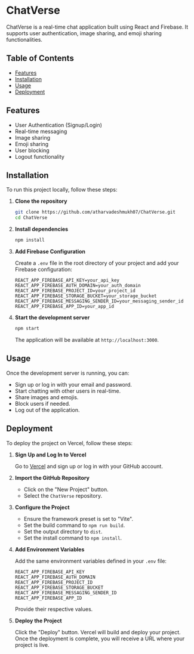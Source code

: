 # ChatVerse

ChatVerse is a real-time chat application built using React and Firebase. It supports user authentication, image sharing, and emoji sharing functionalities.

## Table of Contents

- [Features](#features)
- [Installation](#installation)
- [Usage](#usage)
- [Deployment](#deployment)

## Features

- User Authentication (Signup/Login)
- Real-time messaging
- Image sharing
- Emoji sharing
- User blocking
- Logout functionality

## Installation

To run this project locally, follow these steps:

1. **Clone the repository**

    ```sh
    git clone https://github.com/atharvadeshmukh07/ChatVerse.git
    cd ChatVerse
    ```

2. **Install dependencies**

    ```sh
    npm install
    ```

3. **Add Firebase Configuration**

    Create a `.env` file in the root directory of your project and add your Firebase configuration:

    ```plaintext
    REACT_APP_FIREBASE_API_KEY=your_api_key
    REACT_APP_FIREBASE_AUTH_DOMAIN=your_auth_domain
    REACT_APP_FIREBASE_PROJECT_ID=your_project_id
    REACT_APP_FIREBASE_STORAGE_BUCKET=your_storage_bucket
    REACT_APP_FIREBASE_MESSAGING_SENDER_ID=your_messaging_sender_id
    REACT_APP_FIREBASE_APP_ID=your_app_id
    ```

4. **Start the development server**

    ```sh
    npm start
    ```

    The application will be available at `http://localhost:3000`.

## Usage

Once the development server is running, you can:

- Sign up or log in with your email and password.
- Start chatting with other users in real-time.
- Share images and emojis.
- Block users if needed.
- Log out of the application.

## Deployment

To deploy the project on Vercel, follow these steps:

1. **Sign Up and Log In to Vercel**

    Go to [Vercel](https://vercel.com/) and sign up or log in with your GitHub account.

2. **Import the GitHub Repository**

    - Click on the "New Project" button.
    - Select the `ChatVerse` repository.

3. **Configure the Project**

    - Ensure the framework preset is set to "Vite".
    - Set the build command to `npm run build`.
    - Set the output directory to `dist`.
    - Set the install command to `npm install`.

4. **Add Environment Variables**

    Add the same environment variables defined in your `.env` file:

    ```plaintext
    REACT_APP_FIREBASE_API_KEY
    REACT_APP_FIREBASE_AUTH_DOMAIN
    REACT_APP_FIREBASE_PROJECT_ID
    REACT_APP_FIREBASE_STORAGE_BUCKET
    REACT_APP_FIREBASE_MESSAGING_SENDER_ID
    REACT_APP_FIREBASE_APP_ID
    ```

    Provide their respective values.

5. **Deploy the Project**

    Click the "Deploy" button. Vercel will build and deploy your project. Once the deployment is complete, you will receive a URL where your project is live.

